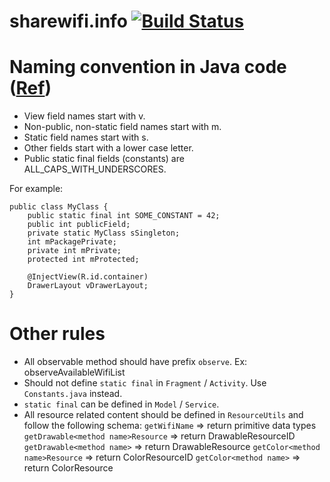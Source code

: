 sharewifi.info [![Build Status](https://api.shippable.com/projects/551732065ab6cc1352ae3af8/badge?branchName=master)](https://app.shippable.com/projects/551732065ab6cc1352ae3af8/builds/latest)
===============

# Naming convention in Java code ([Ref](http://source.android.com/source/code-style.html#follow-field-naming-conventions))

- View field names start with v.
- Non-public, non-static field names start with m.
- Static field names start with s.
- Other fields start with a lower case letter.
- Public static final fields (constants) are ALL_CAPS_WITH_UNDERSCORES.

For example:

```
public class MyClass {
    public static final int SOME_CONSTANT = 42;
    public int publicField;
    private static MyClass sSingleton;
    int mPackagePrivate;
    private int mPrivate;
    protected int mProtected;
    
    @InjectView(R.id.container)
    DrawerLayout vDrawerLayout;
}
```

# Other rules

- All observable method should have prefix `observe`. Ex: observeAvailableWifiList
- Should not define `static final` in `Fragment` / `Activity`. Use `Constants.java` instead.
- `static final` can be defined in `Model` / `Service`.
- All resource related content should be defined in `ResourceUtils` and follow the following schema:
`getWifiName` => return primitive data types
`getDrawable<method name>Resource` => return DrawableResourceID
`getDrawable<method name>` => return DrawableResource
`getColor<method name>Resource` => return ColorResourceID
`getColor<method name>` => return ColorResource